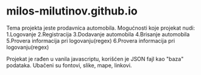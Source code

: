 # milos-milutinov.github.io
Tema projekta jeste prodavnica automobila.
Mogućnosti koje projekat nudi:
  1.Logovanje 
  2.Registracija
  3.Dodavanje automobila
  4.Brisanje automobila
  5.Provera informacija pri logovanju(regex)
  6.Provera informacija pri logovanju(regex)

Projekat je rađen u vanila javascriptu, korišćen je JSON fajl kao "baza" podataka. 
Ubačeni su fontovi, slike, mape, linkovi.
